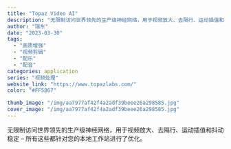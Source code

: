```yaml
---
title: "Topaz Video AI"
description: "无限制访问世界领先的生产级神经网络，用于视频放大、去隔行、运动插值和抖动稳定 – 所有这些都针对您的本地工作站进行了优化"
author: "瑞东"
date: "2023-03-30"
tags:
  - "画质增强"
  - "视频剪辑"
  - "配乐"
  - "配音"
categories: application
series: "视频处理"
website_link: "https://www.topazlabs.com/"
color: "#FF5867"

thumb_image: "/img/aa7977af42f4a2adf39beee26a298585.jpg"
cover_image: "/img/aa7977af42f4a2adf39beee26a298585.jpg"
---
```


无限制访问世界领先的生产级神经网络，用于视频放大、去隔行、运动插值和抖动稳定 – 所有这些都针对您的本地工作站进行了优化。
